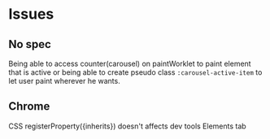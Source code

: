 # Issues

## No spec
Being able to access counter(carousel) on paintWorklet to paint element that is active or being able to create pseudo class `:carousel-active-item` to let user paint wherever he wants.

## Chrome
CSS registerProperty({inherits}) doesn't affects dev tools Elements tab